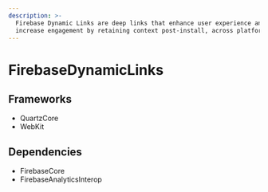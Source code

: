 ```yaml
---
description: >-
  Firebase Dynamic Links are deep links that enhance user experience and
  increase engagement by retaining context post-install, across platforms
---
```


# FirebaseDynamicLinks

## Frameworks

* QuartzCore
* WebKit

## Dependencies

* FirebaseCore
* FirebaseAnalyticsInterop




